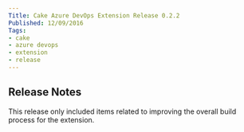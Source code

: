 ```yaml
---
Title: Cake Azure DevOps Extension Release 0.2.2
Published: 12/09/2016
Tags:
- cake
- azure devops
- extension
- release
---
```


## Release Notes

This release only included items related to improving the overall build process for the extension.